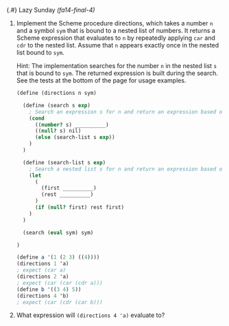 
{.#} Lazy Sunday *(fa14-final-4)*

1. Implement the Scheme procedure directions, which takes a number `n` and a symbol `sym` that is bound to a nested list of numbers. It returns a Scheme expression that evaluates to `n` by repeatedly applying `car` and `cdr` to the nested list. Assume that `n` appears exactly once in the nested list bound to `sym`.

    Hint: The implementation searches for the number `n` in the nested list `s` that is bound to `sym`. The returned expression is built during the search. See the tests at the bottom of the page for usage examples.

    ```scheme
    (define (directions n sym)

      (define (search s exp)
        ; Search an expression s for n and return an expression based on exp
        (cond
          ((number? s) __________)
          ((null? s) nil)
          (else (search-list s exp))
        )
      )

      (define (search-list s exp)
        ; Search a nested list s for n and return an expression based on exp
        (let
          (
            (first __________)
            (rest __________)
          )
          (if (null? first) rest first)
        )
      )

      (search (eval sym) sym)

    )

    (define a '(1 (2 3) ((4))))
    (directions 1 'a)
    ; expect (car a)
    (directions 2 'a)
    ; expect (car (car (cdr a)))
    (define b '((3 4) 5))
    (directions 4 'b)
    ; expect (car (cdr (car b)))
    ```

1. What expression will `(directions 4 'a)` evaluate to?
